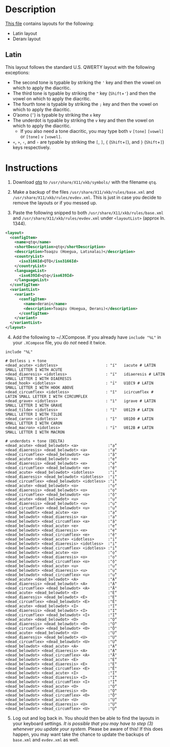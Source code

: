 # Description
[This file](https://github.com/leafpool243/xkb-keyboards/blob/main/qtq) contains layouts for the following:
- Latin layout
- Deranı layout

## Latin
This layout follows the standard U.S. QWERTY layout with the following exceptions:
- The second tone is typable by striking the `'` key and then the vowel on which to apply the diacritic.
- The third tone is typable by striking the `"` key (`Shift`+`'`)  and then the vowel on which to apply the diacritic.
- The fourth tone is typable by striking the `;` key and then the vowel on which to apply the diacritic.
- O’aomo (`’`) is typable by striking the `x` key
- The underdot is typable by striking the `v` key and then the vowel on which to apply the diacritic.
  - If you also need a tone diacritic, you may type both `v` `[tone]` `[vowel]` or `[tone]` `v` `[vowel]`.
- `«`, `»`, `‹`, and `›` are typable by striking the `[`, `]`, `{` (`Shift`+`[`), and `}` (`Shift`+`]`) keys respectively.

# Instructions
1. Download [qtq](https://github.com/leafpool243/xkb-keyboards/blob/main/qtq) to `/usr/share/X11/xkb/symbols/` with the filename `qtq`.

2. Make a backup of the files `/usr/share/X11/xkb/rules/base.xml` and `/usr/share/X11/xkb/rules/evdev.xml`.  This is just in case you decide to remove the layouts or if you messed up.

3. Paste the following snipped to both `/usr/share/X11/xkb/rules/base.xml` and `/usr/share/X11/xkb/rules/evdev.xml` under `<layoutList>` (approx ln. 1344).
```xml
<layout>
  <configItem>
    <name>qtq</name>
    <shortDescription>qtq</shortDescription>
    <description>Toaqzu (Hoegua, Latınalaı)</description>
    <countryList>
      <iso3166Id>QTQ</iso3166Id>
    </countryList>
    <languageList>
      <iso639Id>qtq</iso639Id>
    </languageList>
  </configItem>
  <variantList>
    <variant>
      <configItem>
        <name>derani</name>
        <description>Toaqzu (Hoegua, Deranı)</description>
      </configItem>
    </variant>
  </variantList>
</layout>
```
4. Add the following to ~/.XCompose.  If you already have `include "%L"` in your `.XCompose` file, you do *not* need it twice.

```
include "%L"

# Dotless ı + tone
<dead_acute> <idotless>                 	: "í"   iacute # LATIN SMALL LETTER I WITH ACUTE
<dead_diaeresis> <idotless>             	: "ï"   idiaeresis # LATIN SMALL LETTER I WITH DIAERESIS
<dead_hook> <idotless>                  	: "ỉ"   U1EC9 # LATIN SMALL LETTER I WITH HOOK ABOVE
<dead_circumflex> <idotless>            	: "î"   icircumflex # LATIN SMALL LETTER I WITH CIRCUMFLEX
<dead_grave> <idotless>                 	: "ì"   igrave # LATIN SMALL LETTER I WITH GRAVE
<dead_tilde> <idotless>                 	: "ĩ"   U0129 # LATIN SMALL LETTER I WITH TILDE
<dead_caron> <idotless>                 	: "ǐ"   U01D0 # LATIN SMALL LETTER I WITH CARON
<dead_macron> <idotless>                	: "ī"   U012B # LATIN SMALL LETTER I WITH MACRON

# underdots + tone (DELTA)
<dead_acute> <dead_belowdot> <a>             :"ạ́"
<dead_diaeresis> <dead_belowdot> <a>         :"ạ̈"
<dead_circumflex> <dead_belowdot> <a>        :"ậ"
<dead_acute> <dead_belowdot> <e>             :"ẹ́"
<dead_diaeresis> <dead_belowdot> <e>         :"ẹ̈"
<dead_circumflex> <dead_belowdot> <e>        :"ệ"
<dead_acute> <dead_belowdot> <idotless>      :"ị́"
<dead_diaeresis> <dead_belowdot> <idotless>  :"ị̈"
<dead_circumflex> <dead_belowdot> <idotless> :"ị̂"
<dead_acute> <dead_belowdot> <o>             :"ọ́"
<dead_diaeresis> <dead_belowdot> <o>         :"ọ̈"
<dead_circumflex> <dead_belowdot> <o>        :"ộ"
<dead_acute> <dead_belowdot> <u>             :"ụ́"
<dead_diaeresis> <dead_belowdot> <u>         :"ụ̈"
<dead_circumflex> <dead_belowdot> <u>        :"ụ̂"
<dead_belowdot> <dead_acute> <a>             :"ạ́"
<dead_belowdot> <dead_diaeresis> <a>         :"ạ̈"
<dead_belowdot> <dead_circumflex> <a>        :"ậ"
<dead_belowdot> <dead_acute> <e>             :"ẹ́"
<dead_belowdot> <dead_diaeresis> <e>         :"ẹ̈"
<dead_belowdot> <dead_circumflex> <e>        :"ệ"
<dead_belowdot> <dead_acute> <idotless>      :"ị́"
<dead_belowdot> <dead_diaeresis> <idotless>  :"ị̈"
<dead_belowdot> <dead_circumflex> <idotless> :"ị̂"
<dead_belowdot> <dead_acute> <o>             :"ọ́"
<dead_belowdot> <dead_diaeresis> <o>         :"ọ̈"
<dead_belowdot> <dead_circumflex> <o>        :"ộ"
<dead_belowdot> <dead_acute> <u>             :"ụ́"
<dead_belowdot> <dead_diaeresis> <u>         :"ụ̈"
<dead_belowdot> <dead_circumflex> <u>        :"ụ̂"
<dead_acute> <dead_belowdot> <A>             :"Ạ́"
<dead_diaeresis> <dead_belowdot> <A>         :"Ạ̈"
<dead_circumflex> <dead_belowdot> <A>        :"Ậ"
<dead_acute> <dead_belowdot> <E>             :"Ẹ́"
<dead_diaeresis> <dead_belowdot> <E>         :"Ẹ̈"
<dead_circumflex> <dead_belowdot> <E>        :"Ệ"
<dead_acute> <dead_belowdot> <I>             :"Ị́"
<dead_diaeresis> <dead_belowdot> <I>         :"Ị̈"
<dead_circumflex> <dead_belowdot> <I>        :"Ị̂"
<dead_acute> <dead_belowdot> <O>             :"Ọ́"
<dead_diaeresis> <dead_belowdot> <O>         :"Ọ̈"
<dead_circumflex> <dead_belowdot> <O>        :"Ộ"
<dead_acute> <dead_belowdot> <U>             :"Ụ́"
<dead_diaeresis> <dead_belowdot> <U>         :"Ụ̈"
<dead_circumflex> <dead_belowdot> <U>        :"Ụ̂"
<dead_belowdot> <dead_acute> <A>             :"Ạ́"
<dead_belowdot> <dead_diaeresis> <A>         :"Ạ̈"
<dead_belowdot> <dead_circumflex> <A>        :"Ậ"
<dead_belowdot> <dead_acute> <E>             :"Ẹ́"
<dead_belowdot> <dead_diaeresis> <E>         :"Ẹ̈"
<dead_belowdot> <dead_circumflex> <E>        :"Ệ"
<dead_belowdot> <dead_acute> <I>             :"Ị́"
<dead_belowdot> <dead_diaeresis> <I>         :"Ị̈"
<dead_belowdot> <dead_circumflex> <I>        :"Ị̂"
<dead_belowdot> <dead_acute> <O>             :"Ọ́"
<dead_belowdot> <dead_diaeresis> <O>         :"Ọ̈"
<dead_belowdot> <dead_circumflex> <O>        :"Ộ"
<dead_belowdot> <dead_acute> <U>             :"Ụ́"
<dead_belowdot> <dead_diaeresis> <U>         :"Ụ̈"
<dead_belowdot> <dead_circumflex> <U>        :"Ụ̂"
```

5. Log out and log back in.  You should then be able to find the layouts in your keyboard settings.  *It is possible that you may have to step (3) whenever you update your system.*  Please be aware of this!  If this does happen, you may want take the chance to update the backups of `base.xml` and `evdev.xml` as well.
